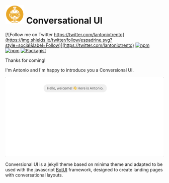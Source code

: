 # <img src="/assets/img/conversional_ui_logo.png" style="height: 60px"> Conversational UI

[![Follow me on Twitter https://twitter.com/lantoniotrento](https://img.shields.io/twitter/follow/espadrine.svg?style=social&label=Follow)](https://twitter.com/lantoniotrento) [![npm](https://img.shields.io/npm/v/botui.svg?style=plastic)](https://www.npmjs.com/package/botui) [![npm](https://img.shields.io/npm/dm/botui.svg?style=plastic)](https://www.npmjs.com/package/botui) [![Packagist](https://img.shields.io/packagist/l/doctrine/orm.svg?style=plastic)](https://github.com/conversationalui/conversationalui.github.io/blob/master/LICENSE)

Thanks for coming!

I'm Antonio and I'm happy to introduce you a Conversional UI. 

![Conversional UI theme](/assets/img/conversionalui.gif)

Conversional UI is a jekyll theme based on minima theme and adapted to be used with the javascript [BotUI](https://github.com/botui/botui) framework, designed to create landing pages with conversational layouts.

